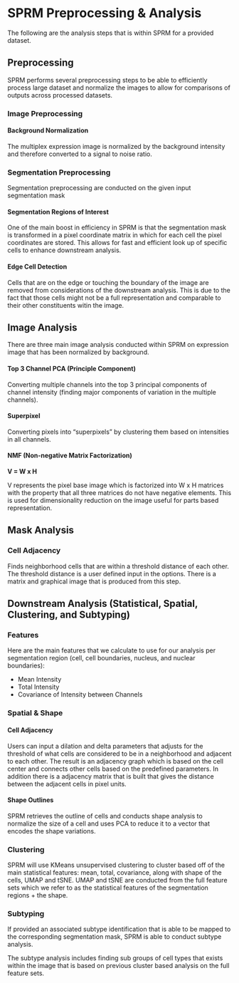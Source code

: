 # SPRM Preprocessing & Analysis

The following are the analysis steps that is within SPRM for a provided dataset.

## Preprocessing

SPRM performs several preprocessing steps to be able to efficiently process large dataset and normalize the images to allow for
comparisons of outputs across processed datasets. 

### Image Preprocessing

#### Background Normalization

The multiplex expression image is normalized by the background intensity and therefore converted to a signal to noise ratio.

### Segmentation Preprocessing

Segmentation preprocessing are conducted on the given input segmentation mask

#### Segmentation Regions of Interest

One of the main boost in efficiency in SPRM is that the segmentation mask is transformed in a pixel coordinate matrix in which for each cell the pixel coordinates are stored. This allows for fast and efficient look up of specific cells to enhance downstream analysis.

#### Edge Cell Detection

Cells that are on the edge or touching the boundary of the image are removed from considerations of the downstream analysis. This is due to the fact that those cells might not be a full representation and comparable to their other constituents witin the image.

## Image Analysis 

There are three main image analysis conducted within SPRM on expression 
image that has been normalized by background.

#### Top 3 Channel PCA (Principle Component)

Converting multiple channels into the top 3 principal components of channel intensity (finding major components of variation in the multiple channels).

#### Superpixel 

Converting pixels into “superpixels” by clustering them based on intensities in all channels.

#### NMF (Non-negative Matrix Factorization)

**V = W x H** 

V represents the pixel base image which is factorized into W x H matrices with the property that all three matrices do not have negative elements. This is used for dimensionality reduction on the image useful for parts based representation. 

## Mask Analysis

### Cell Adjacency

Finds neighborhood cells that are within a threshold distance of each other. The threshold distance is a user defined input in the options.
There is a matrix and graphical image that is produced from this step.

## Downstream Analysis (Statistical, Spatial, Clustering, and Subtyping)

### Features

Here are the main features that we calculate to use for our analysis per segmentation region (cell, cell boundaries, nucleus, and nuclear boundaries):

- Mean Intensity 
- Total Intensity
- Covariance of Intensity between Channels

### Spatial & Shape

#### Cell Adjacency
Users can input a dilation and delta parameters that adjusts for the threshold of what cells are considered to be in a neighborhood and adjacent to each other. The result is an adjacency graph which is based on the cell center and connects other cells based on the predefined parameters. 
In addition there is a adjacency matrix that is built that gives the distance between the adjacent cells in pixel units.

#### Shape Outlines
SPRM retrieves the outline of cells and conducts shape analysis to normalize the size of a cell and uses PCA to reduce it to a vector that encodes the shape variations.

### Clustering

SPRM will use KMeans unsupervised clustering to cluster based off of the main statistical features: mean, total, covariance, along with shape of the cells, UMAP and tSNE. 
UMAP and tSNE are conducted from the full feature sets which we refer to as the statistical features of the segmentation regions + the shape. 

### Subtyping

If provided an associated subtype identification that is able to be mapped to the corresponding segmentation mask, SPRM is able to conduct subtype analysis. 

The subtype analysis includes finding sub groups of cell types that exists within the image that is based on previous cluster based analysis on the full feature sets.

